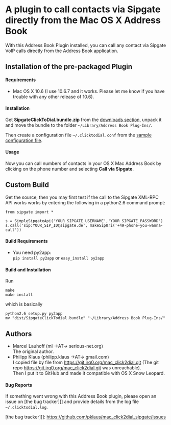 # A plugin to call contacts via Sipgate directly from the Mac OS X Address Book

With this Address Book Plugin installed, you can call any contact
via Sipgate VoIP calls directly from the Address Book application.

## Installation of the pre-packaged Plugin

#### Requirements

* Mac OS X 10.6 (I use 10.6.7 and it works. Please let me know if you have trouble
  with any other release of 10.6).

#### Installation

Get **SipgateClickToDial.bundle.zip** from the [downloads section](https://github.com/pklaus/mac_click2dial_sipgate/downloads),
unpack it and move the bundle to the folder `~/Library/Address Book Plug-Ins/`.

Then create a configuration file `~/.clicktodial.conf` from the
[sample configuration file][].

#### Usage

Now you can call numbers of contacts in your OS X Mac Address Book
by clicking on the phone number and selecting **Call via Sipgate**.

## Custom Build

Get the source, then you may first test if the call to the Sipgate XML-RPC API
works works by entering the following in a python2.6 command prompt:

    from sipgate import *
    
    s = SimpleSipgateApi('YOUR_SIPGATE_USERNAME','YOUR_SIPGATE_PASSWORD')
    s.call('sip:YOUR_SIP_ID@sipgate.de', makeSipUri('+49-phone-you-wanna-call'))

#### Build Requirements

* You need py2app:  
  `pip install py2app` or `easy_install py2app`

#### Build and Installation

Run

    make
    make install

which is basically

    python2.6 setup.py py2app
    mv "dist/SipgateClickTodial.bundle" "~/Library/Address Book Plug-Ins/"

## Authors

* Marcel Lauhoff (ml →AT→ serious-net.org)  
  The original author.
* Philipp Klaus (philipp.klaus →AT→ gmail.com)  
  I copied file by file from <https://git.irq0.org/mac_click2dial.git>
  (The git repo https://git.irq0.org/mac_click2dial.git was unreachable).  
  Then I put it to GitHub and made it compatible with OS X Snow Leopard.

#### Bug Reports

If something went wrong with this Address Book plugin, please open an issue
on [the bug tracker][] and provide details from the log file `~/.clicktodial.log`.


[sample configuration file]: https://github.com/pklaus/mac_click2dial_sipgate/blob/master/clicktodial.conf
[the bug tracker][]: https://github.com/pklaus/mac_click2dial_sipgate/issues
